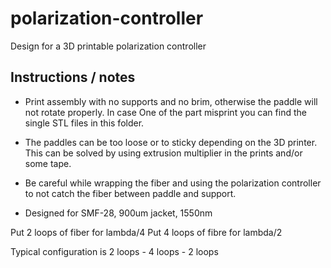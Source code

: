 # polarization-controller

Design for a 3D printable polarization controller

## Instructions / notes

- Print assembly with no supports and no brim, otherwise the paddle will not rotate properly. In case One of the part misprint you can find the single STL files in this folder.

- The paddles can be too loose or to sticky depending on the 3D printer. This can be solved by using extrusion multiplier in the prints and/or some tape.

- Be careful while wrapping the fiber and using the polarization controller to not catch the fiber between paddle and support.

- Designed for SMF-28, 900um jacket, 1550nm

Put 2 loops of fiber for lambda/4
Put 4 loops of fibre for lambda/2

Typical configuration is 2 loops - 4 loops - 2 loops

